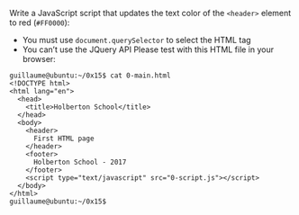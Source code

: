 Write a JavaScript script that updates the text color of the ```<header>``` element to red (```#FF0000```):
- You must use ```document.querySelector``` to select the HTML tag
- You can’t use the JQuery API
Please test with this HTML file in your browser:
```
guillaume@ubuntu:~/0x15$ cat 0-main.html 
<!DOCTYPE html>
<html lang="en">
  <head>
    <title>Holberton School</title>
  </head>
  <body>
    <header> 
      First HTML page
    </header>
    <footer>
      Holberton School - 2017
    </footer>
    <script type="text/javascript" src="0-script.js"></script>
  </body>
</html>
guillaume@ubuntu:~/0x15$
```
